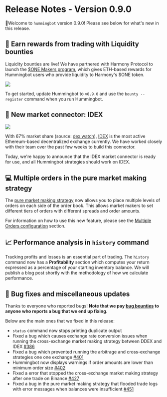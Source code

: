 # Release Notes - Version 0.9.0

🚀Welcome to `hummingbot` version 0.9.0! Please see below for what's new in this release.

## 🏃 Earn rewards from trading with Liquidity bounties

Liquidity bounties are live! We have partnered with Harmony Protocol to launch the [$ONE Makers program](/bounties/active/harmony/), which gives ETH-based rewards for Hummingbot users who provide liquidity to Harmony's $ONE token. 

![](/assets/img/bounty-register.png)

To get started, update Hummingbot to `v0.9.0` and use the `bounty --register` command when you run Hummingbot.

## 🔗 New market connector: IDEX

![](/assets/img/idex-logo.png)

With 67% market share (source: [dex.watch](https://dex.watch/)), [IDEX](https://idex.market) is the most active Ethereum-based decentralized exchange currently. We have worked closely with their team over the past few weeks to build this connector.

Today, we're happy to announce that the IDEX market connector is ready for use, and all Hummingbot strategies should work on IDEX.

## 💻 Multiple orders in the pure market making strategy

The [pure market making strategy](/strategies/pure-market-making/) now allows you to place multiple levels of orders on each side of the order book. This allows market makers to set different tiers of orders with different spreads and order amounts. 

For information on how to use this new feature, please see the [Multiple Orders configuration](/strategies/pure-market-making/#multiple-order-configuration) section.

## 📈 Performance analysis in `history` command

Tracking profits and losses is an essential part of trading. The `history` command now has a **Profitability** section which computes your return expressed as a percentage of your starting inventory balance. We will publish a blog post shortly with the methodology of how we calculate performance.

## 🐞 Bug fixes and miscellaneous updates

Thanks to everyone who reported bugs! **Note that we pay [bug bounties](/support/bug-bounty-program) to anyone who reports a bug that we end up fixing.**

Below are the main ones that we fixed in this release:

* `status` command now stops printing duplicate output
* Fixed a bug which causes exchange rate conversion issues when running the cross-exchange market making strategy between DDEX and IDEX [#386](https://github.com/CoinAlpha/hummingbot/issues/386)
* Fixed a bug which prevented running the arbitrage and cross-exchange strategies one one exchange [#401](https://github.com/CoinAlpha/hummingbot/issues/401)
* Hummingbot now displays warnings if order amounts are lower than minimum order size [#402](https://github.com/CoinAlpha/hummingbot/issues/402)
* Fixed a error that stopped the cross-exchange market making strategy after one trade on Binance [#427](https://github.com/CoinAlpha/hummingbot/issues/427)
* Fixed a bug in the pure market making strategy that flooded trade logs with error messages when balances were insufficient [#451](https://github.com/CoinAlpha/hummingbot/issues/451)

